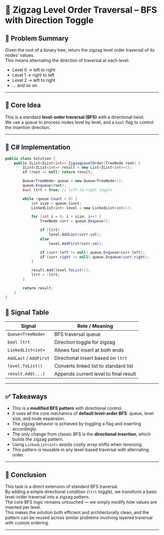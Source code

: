 # 🌲 Zigzag Level Order Traversal – BFS with Direction Toggle

## 📘 Problem Summary

Given the root of a binary tree, return the zigzag level order traversal of its nodes' values.  
This means alternating the direction of traversal at each level:  
- Level 0 → left to right  
- Level 1 → right to left  
- Level 2 → left to right  
- … and so on

---

## 🧠 Core Idea

This is a standard **level-order traversal (BFS)** with a directional twist.  
We use a queue to process nodes level by level, and a `bool` flag to control the insertion direction.

---

## 🔧 C# Implementation

```csharp
public class Solution {
    public IList<IList<int>> ZigzagLevelOrder(TreeNode root) {
        IList<IList<int>> result = new List<IList<int>>();
        if (root == null) return result;

        Queue<TreeNode> queue = new Queue<TreeNode>();
        queue.Enqueue(root);
        bool ltrt = true; // left-to-right toggle

        while (queue.Count > 0) {
            int size = queue.Count;
            LinkedList<int> level = new LinkedList<int>();

            for (int i = 0; i < size; i++) {
                TreeNode curr = queue.Dequeue();

                if (ltrt)
                    level.AddLast(curr.val);
                else
                    level.AddFirst(curr.val);

                if (curr.left != null) queue.Enqueue(curr.left);
                if (curr.right != null) queue.Enqueue(curr.right);
            }

            result.Add(level.ToList());
            ltrt = !ltrt;
        }

        return result;
    }
}
```

## 📶 Signal Table

| Signal                          | Role / Meaning                          |
|----------------------------------|------------------------------------------|
| `Queue<TreeNode>`               | BFS traversal queue                     |
| `bool ltrt`                     | Direction toggle for zigzag             |
| `LinkedList<int>`               | Allows fast insert at both ends         |
| `AddLast` / `AddFirst`          | Directional insert based on `ltrt`      |
| `level.ToList()`                | Converts linked list to standard list   |
| `result.Add(...)`               | Appends current level to final result   |

---

## ✅ Takeaways

- This is a **modified BFS pattern** with directional control.
- It uses all the core mechanics of **default level-order BFS**: queue, level size, and node expansion.
- The zigzag behavior is achieved by toggling a flag and inserting accordingly.
- The only change from classic BFS is the **directional insertion**, which builds the zigzag pattern.
- Using `LinkedList<int>` avoids costly array shifts when reversing.
- This pattern is reusable in any level-based traversal with alternating order.

---

## 🧩 Conclusion

This task is a direct extension of standard BFS traversal.  
By adding a simple directional condition (`ltrt` toggle), we transform a basic level-order traversal into a zigzag pattern.  
The core BFS logic remains untouched — we simply modify how values are inserted per level.  
This makes the solution both efficient and architecturally clean, and the pattern can be reused across similar problems involving layered traversal with custom ordering.


---
